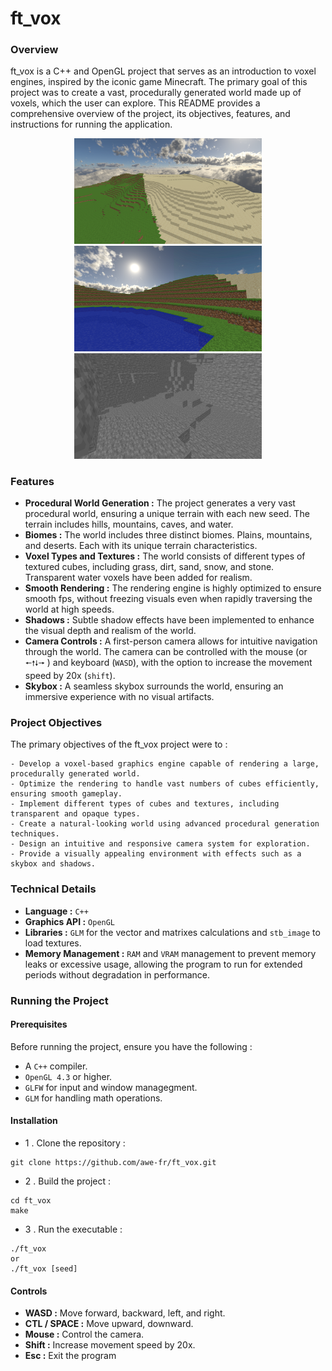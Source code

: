 # ft_vox
### Overview

ft_vox is a C++ and OpenGL project that serves as an introduction to voxel engines, inspired by the iconic game Minecraft. The primary goal of this project was to create a vast, procedurally generated world made up of voxels, which the user can explore. This README provides a comprehensive overview of the project, its objectives, features, and instructions for running the application.

<p align="center">
  <img src="screen/1c.png" alt="Image 1" width="300"/>
  <img src="screen/2c.png" alt="Image 2" width="300"/>
  <img src="screen/3c.png" alt="Image 3" width="300"/>
</p>

### Features

   - **Procedural World Generation :** The project generates a very vast procedural world, ensuring a unique terrain with each new seed. The terrain includes hills, mountains, caves, and water.
   - **Biomes :** The world includes three distinct biomes. Plains, mountains, and deserts. Each with its unique terrain characteristics.
   - **Voxel Types and Textures :** The world consists of different types of textured cubes, including grass, dirt, sand, snow, and stone. Transparent water voxels have been added for realism.
   - **Smooth Rendering :** The rendering engine is highly optimized to ensure smooth fps, without freezing visuals even when rapidly traversing the world at high speeds.
   - **Shadows :** Subtle shadow effects have been implemented to enhance the visual depth and realism of the world.
   - **Camera Controls :** A first-person camera allows for intuitive navigation through the world. The camera can be controlled with the mouse (or ```🠔🠕🠗🠖``` ) and keyboard (```WASD```), with the option to increase the movement speed by 20x (```shift```).
   - **Skybox :** A seamless skybox surrounds the world, ensuring an immersive experience with no visual artifacts.

### Project Objectives

The primary objectives of the ft_vox project were to :

	- Develop a voxel-based graphics engine capable of rendering a large, procedurally generated world.
 	- Optimize the rendering to handle vast numbers of cubes efficiently, ensuring smooth gameplay.
  	- Implement different types of cubes and textures, including transparent and opaque types.
	- Create a natural-looking world using advanced procedural generation techniques.
 	- Design an intuitive and responsive camera system for exploration.
  	- Provide a visually appealing environment with effects such as a skybox and shadows.

### Technical Details

   - **Language :** ```C++```
   - **Graphics API :** ```OpenGL```
   - **Libraries :** ```GLM``` for the vector and matrixes calculations and ```stb_image``` to load textures.
   - **Memory Management :** ```RAM``` and ```VRAM``` management to prevent memory leaks or excessive usage, allowing the program to run for extended periods without degradation in performance.

### Running the Project

#### Prerequisites	

Before running the project, ensure you have the following :
   - A ```C++``` compiler.
   - ```OpenGL 4.3``` or higher.
   - ```GLFW``` for input and window managegment.
   - ```GLM``` for handling math operations.

#### Installation

   - 1 . Clone the repository :

	git clone https://github.com/awe-fr/ft_vox.git

   - 2 . Build the project :

	cd ft_vox
 	make

   - 3 . Run the executable :

	./ft_vox
 	or
  	./ft_vox [seed]

#### Controls

   - **WASD :** Move forward, backward, left, and right.
   - **CTL / SPACE :** Move upward, downward.
   - **Mouse :** Control the camera.
   - **Shift :** Increase movement speed by 20x.
   - **Esc :** Exit the program
